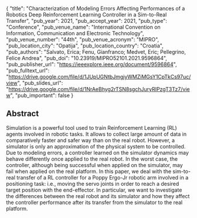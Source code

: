 {
  "title": "Characterization of Modeling Errors Affecting Performances of a Robotics Deep Reinforcement Learning Controller in a Sim-to-Real Transfer",
  "pub_year": 2021,
  "pub_accept_year": 2021,
  "pub_type": "Conference",
  "pub_venue_name": "International Convention on Information, Communication and Electronic Technology",
  "pub_venue_number": "44th",
  "pub_venue_acronym": "MIPRO",
  "pub_location_city": "Opatija",
  "pub_location_country": "Croatia",
  "pub_authors": "Salvato, Erica; Fenu, Gianfranco; Medvet, Eric; Pellegrino, Felice Andrea",
  "pub_doi": "10.23919/MIPRO52101.2021.9596864",
  "pub_publisher_url": "https://ieeexplore.ieee.org/document/9596864",
  "pub_fulltext_url": "https://drive.google.com/file/d/1JUpUGNtbJmgjyWMZiMGsY1CpTkCs97uc/view",
  "pub_slides_url": "https://drive.google.com/file/d/1NrAeBhyg2rTSN8sgchJuryRIPzgT3Tz7/view",
  "pub_important": false
}

## Abstract
Simulation is a powerful tool used to train Reinforcement Learning (RL) agents involved in robotic tasks. It allows to collect large amount of data in comparatively faster and safer way than on the real robot. However, a simulator is only an approximation of the physical system to be controlled. Due to modeling errors, a controller learned on the simulator dynamics may behave differently once applied to the real robot. In the worst case, the controller, although being successful when applied on the simulator, may fail when applied on the real platform. In this paper, we deal with the sim-to-real transfer of a RL controller for a Poppy Ergo-Jr robotic arm involved in a positioning task: i.e., moving the servo joints in order to reach a desired target position with the end-effector. In particular, we want to investigate the differences between the real robot and its simulator and how they affect the controller performance after its transfer from the simulator to the real platform.
